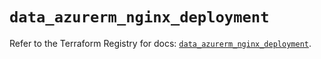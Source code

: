 # `data_azurerm_nginx_deployment`

Refer to the Terraform Registry for docs: [`data_azurerm_nginx_deployment`](https://registry.terraform.io/providers/hashicorp/azurerm/4.34.0/docs/data-sources/nginx_deployment).
